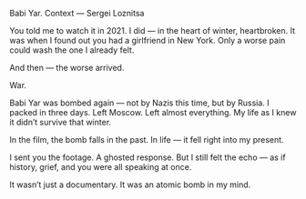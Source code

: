 Babi Yar. Context — Sergei Loznitsa

You told me to watch it in 2021.
I did — in the heart of winter, heartbroken.
It was when I found out you had a girlfriend in New York.
Only a worse pain could wash the one I already felt.

And then — the worse arrived.

War.

Babi Yar was bombed again — not by Nazis this time, but by Russia.
I packed in three days. Left Moscow. Left almost everything.
My life as I knew it didn’t survive that winter.

In the film, the bomb falls in the past.
In life — it fell right into my present.

I sent you the footage.
A ghosted response.
But I still felt the echo —
as if history, grief, and you
were all speaking at once.

It wasn’t just a documentary.
It was an atomic bomb in my mind.
